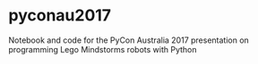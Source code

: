# pyconau2017
Notebook and code for the PyCon Australia 2017 presentation on programming Lego Mindstorms robots with Python
